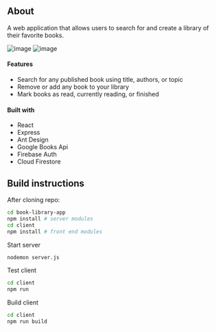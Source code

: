 ## About
A web application that allows users to search for and create a library of their favorite books.

![image](https://user-images.githubusercontent.com/48042585/117750785-ddeffc00-b1c8-11eb-859b-f868906579db.png)
![image](https://user-images.githubusercontent.com/48042585/117750858-fd872480-b1c8-11eb-809f-ce0365fdc857.png)

#### Features
- Search for any published book using title, authors, or topic
- Remove or add any book to your library
- Mark books as read, currently reading, or finished

#### Built with
- React
- Express
- Ant Design
- Google Books Api
- Firebase Auth
- Cloud Firestore

## Build instructions
After cloning repo:
```bash
cd book-library-app
npm install # server modules
cd client
npm install # front end modules
```
Start server
```bash
nodemon server.js
```
Test client
```bash
cd client
npm run
```
Build client
```bash
cd client
npm run build
```
